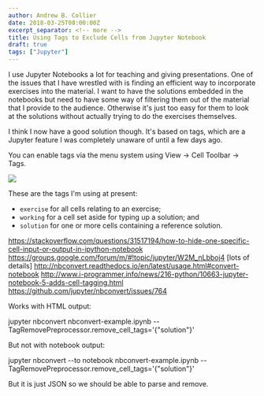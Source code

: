```yaml
---
author: Andrew B. Collier
date: 2018-03-25T08:00:00Z
excerpt_separator: <!-- more -->
title: Using Tags to Exclude Cells from Jupyter Notebook
draft: true
tags: ["Jupyter"]
---
```


I use Jupyter Notebooks a lot for teaching and giving presentations. One of the issues that I have wrestled with is finding an efficient way to incorporate exercises into the material. I want to have the solutions embedded in the notebooks but need to have some way of filtering them out of the material that I provide to the audience. Otherwise it's just too easy for them to look at the solutions without actually trying to do the exercises themselves.

I think I now have a good solution though. It's based on tags, which are a Jupyter feature I was completely unaware of until a few days ago.

You can enable tags via the menu system using View → Cell Toolbar → Tags.

![](/img/2018/03/jupyter-exercise-tag.png)

These are the tags I'm using at present:

- `exercise` for all cells relating to an exercise;
- `working` for a cell set aside for typing up a solution; and
- `solution` for one or more cells containing a reference solution.

https://stackoverflow.com/questions/31517194/how-to-hide-one-specific-cell-input-or-output-in-ipython-notebook
https://groups.google.com/forum/m/#!topic/jupyter/W2M_nLbboj4 [lots of details]
http://nbconvert.readthedocs.io/en/latest/usage.html#convert-notebook
http://www.i-programmer.info/news/216-python/10663-jupyter-notebook-5-adds-cell-tagging.html
https://github.com/jupyter/nbconvert/issues/764

Works with HTML output:

jupyter nbconvert nbconvert-example.ipynb --TagRemovePreprocessor.remove_cell_tags='{"solution"}'

But not with notebook output:

jupyter nbconvert --to notebook nbconvert-example.ipynb --TagRemovePreprocessor.remove_cell_tags='{"solution"}'

But it is just JSON so we should be able to parse and remove.